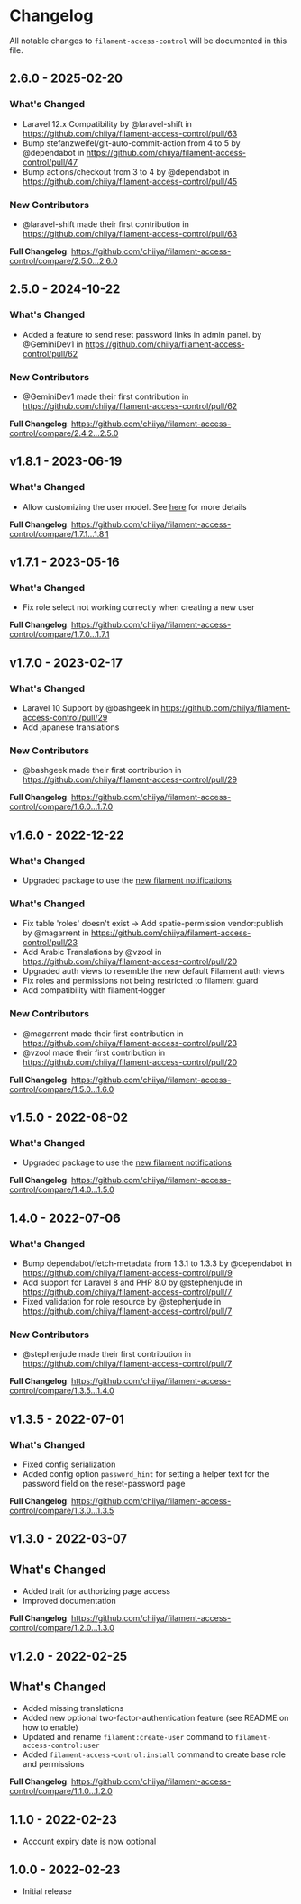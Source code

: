 # Changelog

All notable changes to `filament-access-control` will be documented in this file.

## 2.6.0 - 2025-02-20

### What's Changed

* Laravel 12.x Compatibility by @laravel-shift in https://github.com/chiiya/filament-access-control/pull/63
* Bump stefanzweifel/git-auto-commit-action from 4 to 5 by @dependabot in https://github.com/chiiya/filament-access-control/pull/47
* Bump actions/checkout from 3 to 4 by @dependabot in https://github.com/chiiya/filament-access-control/pull/45

### New Contributors

* @laravel-shift made their first contribution in https://github.com/chiiya/filament-access-control/pull/63

**Full Changelog**: https://github.com/chiiya/filament-access-control/compare/2.5.0...2.6.0

## 2.5.0 - 2024-10-22

### What's Changed

* Added a feature to send reset password links in admin panel. by @GeminiDev1 in https://github.com/chiiya/filament-access-control/pull/62

### New Contributors

* @GeminiDev1 made their first contribution in https://github.com/chiiya/filament-access-control/pull/62

**Full Changelog**: https://github.com/chiiya/filament-access-control/compare/2.4.2...2.5.0

## v1.8.1 - 2023-06-19

### What's Changed

- Allow customizing the user model. See [here](https://github.com/chiiya/filament-access-control#custom-user-model) for more details

**Full Changelog**: https://github.com/chiiya/filament-access-control/compare/1.7.1...1.8.1

## v1.7.1 - 2023-05-16

### What's Changed

- Fix role select not working correctly when creating a new user

**Full Changelog**: https://github.com/chiiya/filament-access-control/compare/1.7.0...1.7.1

## v1.7.0 - 2023-02-17

### What's Changed

- Laravel 10 Support by @bashgeek in https://github.com/chiiya/filament-access-control/pull/29
- Add japanese translations

### New Contributors

- @bashgeek made their first contribution in https://github.com/chiiya/filament-access-control/pull/29

**Full Changelog**: https://github.com/chiiya/filament-access-control/compare/1.6.0...1.7.0

## v1.6.0 - 2022-12-22

### What's Changed

- Upgraded package to use the [new filament notifications](https://filamentphp.com/docs/2.x/notifications/installation)

### What's Changed

- Fix table 'roles' doesn't exist -> Add spatie-permission vendor:publish by @magarrent in https://github.com/chiiya/filament-access-control/pull/23
- Add Arabic Translations by @vzool in https://github.com/chiiya/filament-access-control/pull/20
- Upgraded auth views to resemble the new default Filament auth views
- Fix roles and permissions not being restricted to filament guard
- Add compatibility with filament-logger

### New Contributors

- @magarrent made their first contribution in https://github.com/chiiya/filament-access-control/pull/23
- @vzool made their first contribution in https://github.com/chiiya/filament-access-control/pull/20

**Full Changelog**: https://github.com/chiiya/filament-access-control/compare/1.5.0...1.6.0

## v1.5.0 - 2022-08-02

### What's Changed

- Upgraded package to use the [new filament notifications](https://filamentphp.com/docs/2.x/notifications/installation)

**Full Changelog**: https://github.com/chiiya/filament-access-control/compare/1.4.0...1.5.0

## 1.4.0 - 2022-07-06

### What's Changed

- Bump dependabot/fetch-metadata from 1.3.1 to 1.3.3 by @dependabot in https://github.com/chiiya/filament-access-control/pull/9
- Add support for Laravel 8 and PHP 8.0 by @stephenjude in https://github.com/chiiya/filament-access-control/pull/7
- Fixed validation for role resource by @stephenjude in https://github.com/chiiya/filament-access-control/pull/7

### New Contributors

- @stephenjude made their first contribution in https://github.com/chiiya/filament-access-control/pull/7

**Full Changelog**: https://github.com/chiiya/filament-access-control/compare/1.3.5...1.4.0

## v1.3.5 - 2022-07-01

### What's Changed

- Fixed config serialization
- Added config option `password_hint` for setting a helper text for the password field on the reset-password page

**Full Changelog**: https://github.com/chiiya/filament-access-control/compare/1.3.0...1.3.5

## v1.3.0 - 2022-03-07

## What's Changed

- Added trait for authorizing page access
- Improved documentation

**Full Changelog**: https://github.com/chiiya/filament-access-control/compare/1.2.0...1.3.0

## v1.2.0 - 2022-02-25

## What's Changed

- Added missing translations
- Added new optional two-factor-authentication feature (see README on how to enable)
- Updated and rename `filament:create-user` command to `filament-access-control:user`
- Added `filament-access-control:install` command to create base role and permissions

**Full Changelog**: https://github.com/chiiya/filament-access-control/compare/1.1.0...1.2.0

## 1.1.0 - 2022-02-23

- Account expiry date is now optional

## 1.0.0 - 2022-02-23

- Initial release
